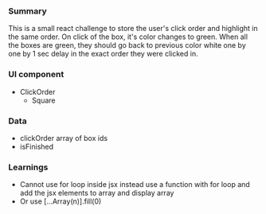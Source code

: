 ### Summary

This is a small react challenge to store the user's click order and highlight in the same order.
On click of the box, it's color changes to green. When all the boxes are green, they should go back to previous color white one by one by 1 sec delay in the exact order they were clicked in.

### UI component

- ClickOrder
  - Square

### Data

- clickOrder array of box ids
- isFinished

### Learnings

- Cannot use for loop inside jsx instead use a function with for loop and add the jsx elements to array and display array
- Or use [...Array(n)].fill(0)
